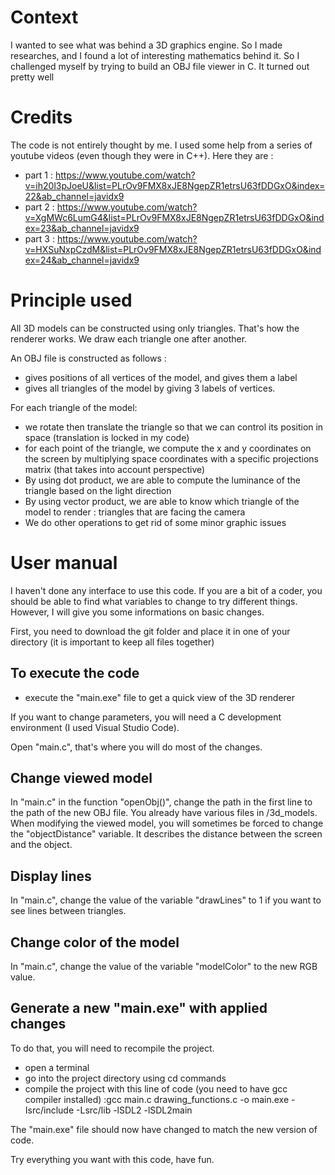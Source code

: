 # Context

I wanted to see what was behind a 3D graphics engine. So I made researches, and I found a lot of interesting mathematics behind it. So I challenged myself by trying to build an OBJ file viewer in C. It turned out pretty well

# Credits

The code is not entirely thought by me. I used some help from a series of youtube videos (even though they were in C++). Here they are : 
- part 1 : https://www.youtube.com/watch?v=ih20l3pJoeU&list=PLrOv9FMX8xJE8NgepZR1etrsU63fDDGxO&index=22&ab_channel=javidx9
- part 2 : https://www.youtube.com/watch?v=XgMWc6LumG4&list=PLrOv9FMX8xJE8NgepZR1etrsU63fDDGxO&index=23&ab_channel=javidx9
- part 3 : https://www.youtube.com/watch?v=HXSuNxpCzdM&list=PLrOv9FMX8xJE8NgepZR1etrsU63fDDGxO&index=24&ab_channel=javidx9

# Principle used

All 3D models can be constructed using only triangles. That's how the renderer works. We draw each triangle one after another. 

An OBJ file is constructed as follows :
- gives positions of all vertices of the model, and gives them a label
- gives all triangles of the model by giving 3 labels of vertices.

For each triangle of the model:
- we rotate then translate the triangle so that we can control its position in space (translation is locked in my code)
- for each point of the triangle, we compute the x and y coordinates on the screen by multiplying space coordinates with a specific projections matrix (that takes into account perspective)
- By using dot product, we are able to compute the luminance of the triangle based on the light direction
- By using vector product, we are able to know which triangle of the model to render : triangles that are facing the camera
- We do other operations to get rid of some minor graphic issues
# User manual

I haven't done any interface to use this code. If you are a bit of a coder, you should be able to find what variables to change to try different things. However, I will give you some informations on basic changes.

First, you need to download the git folder and place it in one of your directory (it is important to keep all files together)
## To execute the code

- execute the "main.exe" file to get a quick view of the 3D renderer

If you want to change parameters, you will need a C development environment (I used Visual Studio Code).

Open "main.c", that's where you will do most of the changes.

## Change viewed model
In "main.c" in the function "openObj()", change the path in the first line to the path of the new OBJ file. You already have various files in /3d_models.
When modifying the viewed model, you will sometimes be forced to change the "objectDistance" variable. It describes the distance between the screen and the object.

## Display lines

In "main.c", change the value of the variable "drawLines" to 1 if you want to see lines between triangles.

## Change color of the model

In "main.c", change the value of the variable "modelColor" to the new RGB value.

## Generate a new "main.exe" with applied changes

To do that, you will need to recompile the project. 
- open a terminal
- go into the project directory using cd commands
- compile the project with this line of code (you need to have gcc compiler installed) :gcc main.c drawing_functions.c -o  main.exe -Isrc/include -Lsrc/lib -lSDL2 -lSDL2main 

The "main.exe" file should now have changed to match the new version of code.

Try everything you want with this code, have fun.
